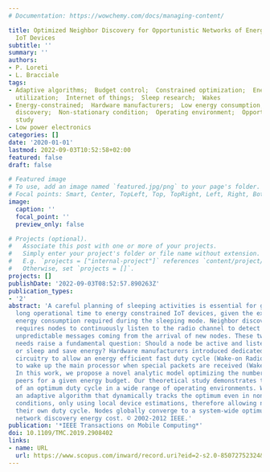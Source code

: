 ```yaml
---
# Documentation: https://wowchemy.com/docs/managing-content/

title: Optimized Neighbor Discovery for Opportunistic Networks of Energy Constrained
  IoT Devices
subtitle: ''
summary: ''
authors:
- P. Loreti
- L. Bracciale
tags:
- Adaptive algorithms;  Budget control;  Constrained optimization;  Energy efficiency;  Energy
  utilization;  Internet of things;  Sleep research;  Wakes
- Energy-constrained;  Hardware manufacturers;  Low energy consumption;  Neighbor
  discovery;  Non-stationary condition;  Operating environment;  Opportunistic networks;  Theoretical
  study
- Low power electronics
categories: []
date: '2020-01-01'
lastmod: 2022-09-03T10:52:58+02:00
featured: false
draft: false

# Featured image
# To use, add an image named `featured.jpg/png` to your page's folder.
# Focal points: Smart, Center, TopLeft, Top, TopRight, Left, Right, BottomLeft, Bottom, BottomRight.
image:
  caption: ''
  focal_point: ''
  preview_only: false

# Projects (optional).
#   Associate this post with one or more of your projects.
#   Simply enter your project's folder or file name without extension.
#   E.g. `projects = ["internal-project"]` references `content/project/deep-learning/index.md`.
#   Otherwise, set `projects = []`.
projects: []
publishDate: '2022-09-03T08:52:57.890263Z'
publication_types:
- '2'
abstract: 'A careful planning of sleeping activities is essential for guaranteeing
  long operational time to energy constrained IoT devices, given the extremely low
  energy consumption required during the sleeping mode. Neighbor discovery instead
  requires nodes to continuously listen to the radio channel to detect potential and
  unpredictable messages coming from the arrival of new nodes. These two contrasting
  needs raise a fundamental question: Should a node be active and listen to the channel
  or sleep and save energy? Hardware manufacturers introduced dedicated low-power
  circuitry to allow an energy efficient fast duty cycle (Wake-on Radio) or designed
  to wake up the main processor when special packets are received (Wake-up Radio).
  In this work, we propose a novel analytic model optimizing the number of discovered
  peers for a given energy budget. Our theoretical study demonstrates the existence
  of an optimum duty cycle in a wide range of operating environments. We designed
  an adaptive algorithm that dynamically tracks the optimum even in non-stationary
  conditions, only using local device estimations, therefore allowing nodes to optimize
  their own duty cycle. Nodes globally converge to a system-wide optimum of a minimal
  network discovery energy cost. © 2002-2012 IEEE.'
publication: '*IEEE Transactions on Mobile Computing*'
doi: 10.1109/TMC.2019.2908402
links:
- name: URL
  url: https://www.scopus.com/inward/record.uri?eid=2-s2.0-85072752324&doi=10.1109%2fTMC.2019.2908402&partnerID=40&md5=9ed4a4b7f0b5b225f11a08a966c8bc12
---
```


